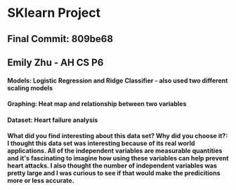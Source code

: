 # SKlearn Project
## Final Commit: 809be68
## Emily Zhu - AH CS P6
#### Models: Logistic Regression and Ridge Classifier - also used two different scaling models
#### Graphing: Heat map and relationship between two variables
#### Dataset: Heart failure analysis 
#### What did you find interesting about this data set?  Why did you choose it?: I thought this data set was interesting because of its real world applications. All of the independent variables are measurable quantities and it's fascinating to imagine how using these variables can help prevent heart attacks. I also thought the number of independent variables was pretty large and I was curious to see if that would make the predicitions more or less accurate.
